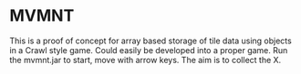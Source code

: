 # MVMNT
This is a proof of concept for array based storage of tile data using objects in a Crawl style game. Could easily be developed into a proper game.
Run the mvmnt.jar to start, move with arrow keys. The aim is to collect the X.